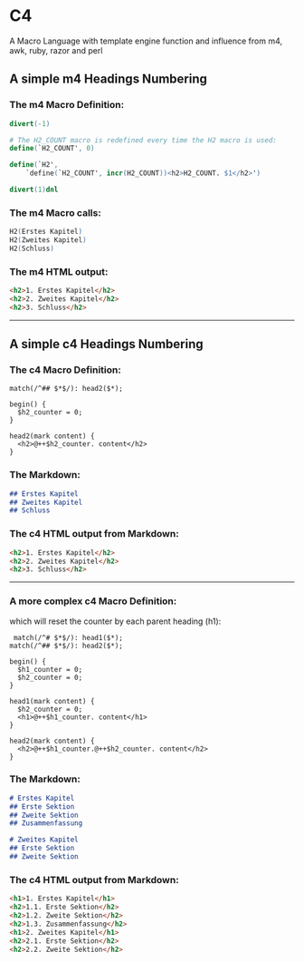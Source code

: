 # C4
A Macro Language with template engine function and influence from m4, awk, ruby, razor and perl

## A simple m4 Headings Numbering

### The m4 Macro Definition:
```m4
divert(-1)

# The H2_COUNT macro is redefined every time the H2 macro is used:
define(`H2_COUNT', 0)

define(`H2',
	`define(`H2_COUNT', incr(H2_COUNT))<h2>H2_COUNT. $1</h2>')

divert(1)dnl
```

### The m4 Macro calls:
```m4
H2(Erstes Kapitel)
H2(Zweites Kapitel)
H2(Schluss)
```

### The m4 HTML output:
```html
<h2>1. Erstes Kapitel</h2>
<h2>2. Zweites Kapitel</h2>
<h2>3. Schluss</h2>
```

---


## A simple c4 Headings Numbering

### The c4 Macro Definition:
```c4
match(/^## $*$/): head2($*);

begin() {
  $h2_counter = 0;
}

head2(mark content) {
  <h2>@++$h2_counter. content</h2>
}
```

### The Markdown:
```md
## Erstes Kapitel
## Zweites Kapitel
## Schluss
```

### The c4 HTML output from Markdown:
```html
<h2>1. Erstes Kapitel</h2>
<h2>2. Zweites Kapitel</h2>
<h2>3. Schluss</h2>
```




---

### A more complex c4 Macro Definition:
which will reset the counter by each parent heading (h1):

```c4
 match(/^# $*$/): head1($*);
match(/^## $*$/): head2($*);

begin() {
  $h1_counter = 0;
  $h2_counter = 0;
}

head1(mark content) {
  $h2_counter = 0;  
  <h1>@++$h1_counter. content</h1>
}

head2(mark content) {
  <h2>@++$h1_counter.@++$h2_counter. content</h2>
}
```

### The Markdown:
```md
# Erstes Kapitel
## Erste Sektion
## Zweite Sektion
## Zusammenfassung

# Zweites Kapitel
## Erste Sektion
## Zweite Sektion
```

### The c4 HTML output from Markdown:
```html
<h1>1. Erstes Kapitel</h1>
<h2>1.1. Erste Sektion</h2>
<h2>1.2. Zweite Sektion</h2>
<h2>1.3. Zusammenfassung</h2>
<h1>2. Zweites Kapitel</h1>
<h2>2.1. Erste Sektion</h2>
<h2>2.2. Zweite Sektion</h2>
```


